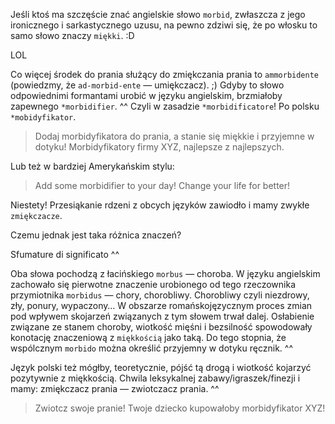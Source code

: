 Jeśli ktoś ma szczęście znać angielskie słowo `morbid`, zwłaszcza z jego ironicznego i sarkastycznego uzusu, na pewno zdziwi się, że po włosku to samo słowo znaczy `miękki`. :D

LOL

Co więcej środek do prania służący do zmiękczania prania to `ammorbidente` (powiedzmy, że `ad-morbid-ente` — umiękczacz). ;) Gdyby to słowo odpowiednimi formantami urobić w języku angielskim, brzmiałoby zapewnego `*morbidifier`. ^^ Czyli w zasadzie `*morbidificatore`! Po polsku `*mobidyfikator`.

> Dodaj morbidyfikatora do prania, a stanie się miękkie i przyjemne w dotyku! Morbidyfikatory firmy XYZ, najlepsze z najlepszych.

Lub też w bardziej Amerykańskim stylu:

> Add some morbidifier to your day! Change your life for better!

Niestety! Przesiąkanie rdzeni z obcych języków zawiodło i mamy zwykłe `zmiękczacze`.

Czemu jednak jest taka różnica znaczeń?

Sfumature di significato ^^

Oba słowa pochodzą z łacińskiego `morbus` — choroba. W języku angielskim zachowało się pierwotne znaczenie urobionego od tego rzeczownika przymiotnika `morbidus` — chory, chorobliwy. Chorobliwy czyli niezdrowy, zły, ponury, wypaczony… W obszarze romańskojęzycznym proces zmian pod wpływem skojarzeń związanych z tym słowem trwał dalej. Osłabienie związane ze stanem choroby, wiotkość mięśni i bezsilność spowodowały konotację znaczeniową z `miękkością` jako taką. Do tego stopnia, że wspólcznym `morbido` można określić przyjemny w dotyku ręcznik. ^^

Język polski też mógłby, teoretycznie, pójść tą drogą i wiotkość kojarzyć pozytywnie z miękkością. Chwila leksykalnej zabawy/igraszek/finezji i mamy: zmiękczacz prania — zwiotczacz prania. ^^

> Zwiotcz swoje pranie! Twoje dziecko kupowałoby morbidyfikator XYZ!

